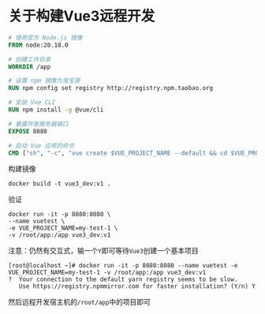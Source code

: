 # 关于构建Vue3远程开发

```dockerfile
# 使用官方 Node.js 镜像
FROM node:20.18.0

# 创建工作目录
WORKDIR /app

# 设置 npm 镜像为淘宝源
RUN npm config set registry http://registry.npm.taobao.org

# 安装 Vue CLI
RUN npm install -g @vue/cli

# 暴露开发服务器端口
EXPOSE 8080

# 启动 Vue 应用的命令
CMD ["sh", "-c", "vue create $VUE_PROJECT_NAME --default && cd $VUE_PROJECT_NAME && npm install vue@3.2.47 && npm install && npm run serve"]
```

构建镜像

```shell
docker build -t vue3_dev:v1 .
```

验证

```shell
docker run -it -p 8080:8080 \
--name vuetest \
-e VUE_PROJECT_NAME=my-test-1 \
-v /root/app:/app vue3_dev:v1
```

注意：仍然有交互式，输一个`Y`即可等待`Vue3`创建一个基本项目

```shell
[root@localhost ~]# docker run -it -p 8080:8080 --name vuetest -e VUE_PROJECT_NAME=my-test-1 -v /root/app:/app vue3_dev:v1
?  Your connection to the default yarn registry seems to be slow.
   Use https://registry.npmmirror.com for faster installation? (Y/n) Y
```

然后远程开发宿主机的`/root/app`中的项目即可
